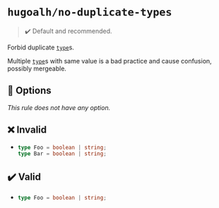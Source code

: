 # `hugoalh/no-duplicate-types`

> ✔️ Default and recommended.

Forbid duplicate [`type`][typescript-type]s.

Multiple [`type`][typescript-type]s with same value is a bad practice and cause confusion, possibly mergeable.

## 🔧 Options

*This rule does not have any option.*

## ❌ Invalid

- ```ts
  type Foo = boolean | string;
  type Bar = boolean | string;
  ```

## ✔️ Valid

- ```ts
  type Foo = boolean | string;
  ```

[typescript-type]: https://www.typescriptlang.org/docs/handbook/2/everyday-types.html#type-aliases
